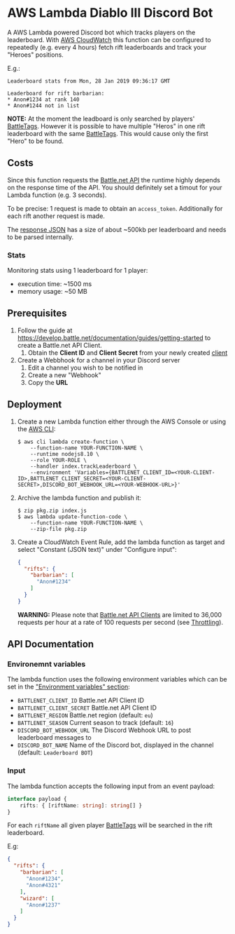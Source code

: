 # AWS Lambda Diablo III Discord Bot
A AWS Lambda powered Discord bot which tracks players on the leaderboard.
With [AWS CloudWatch](https://aws.amazon.com/cloudwatch/) this function can be configured to repeatedly (e.g. every 4 hours) fetch rift leaderboards and track your "Heroes" positions. 

E.g.:
```
Leaderboard stats from Mon, 28 Jan 2019 09:36:17 GMT

Leaderboard for rift barbarian:
* Anon#1234 at rank 140
* Anon#1244 not in list
```

**NOTE:** At the moment the leadboard is only searched by players' [BattleTags](https://eu.battle.net/support/en/article/75767). However it is possible to have multiple "Heros" in one rift leaderboard with the same [BattleTags](https://eu.battle.net/support/en/article/75767). This would cause only the first "Hero" to be found.

## Costs
Since this function requests the [Battle.net API](https://develop.battle.net/documentation) the runtime highly depends on the response time of the API.
You should definitely set a timout for your Lambda function (e.g. 3 seconds).

To be precise: 1 request is made to obtain an `access_token`. Additionally for each rift another request is made.

The [response JSON](https://develop.battle.net/documentation/api-reference/diablo-3-game-data-api) has a size of about ~500kb per leaderboard and needs to be parsed internally.

### Stats
Monitoring stats using 1 leaderboard for 1 player:
* execution time: ~1500 ms
* memory usage: ~50 MB

## Prerequisites
1. Follow the guide at https://develop.battle.net/documentation/guides/getting-started to create a Battle.net API Client.
    1. Obtain the **Client ID** and **Client Secret** from your newly created [client](https://develop.battle.net/access/)
2. Create a Webbhook for a channel in your Discord server
    1. Edit a channel you wish to be notified in
    2. Create a new "Webhook"
    3. Copy the **URL**

## Deployment
1. Create a new Lambda function either through the AWS Console or using the [AWS CLI](https://docs.aws.amazon.com/cli/latest/userguide/cli-chap-welcome.html):
    ```
    $ aws cli lambda create-function \
        --function-name YOUR-FUNCTION-NAME \
        --runtime nodejs8.10 \
        --role YOUR-ROLE \
        --handler index.trackLeaderboard \
        --environment 'Variables={BATTLENET_CLIENT_ID=<YOUR-CLIENT-ID>,BATTLENET_CLIENT_SECRET=<YOUR-CLIENT-SECRET>,DISCORD_BOT_WEBHOOK_URL=<YOUR-WEBHOOK-URL>}'
    ```
2. Archive the lambda function and publish it:
    ```
    $ zip pkg.zip index.js
    $ aws lambda update-function-code \
        --function-name YOUR-FUNCTION-NAME \
        --zip-file pkg.zip
    ```
3. Create a CloudWatch Event Rule, add the lambda function as target and select "Constant (JSON text)" under "Configure input":
    ```json
    {
      "rifts": {
        "barbarian": [
          "Anon#1234"
        ]
      }
    }
    ```
    **WARNING:** Please note that [Battle.net API Clients](https://develop.battle.net/documentation/guides/getting-started) are limited to 36,000 requests per hour at a rate of 100 requests per second (see [Throttling](https://develop.battle.net/documentation/guides/getting-started)).

## API Documentation
### Environemnt variables
The lambda function uses the following environment variables which can be set in the ["Environment variables" section](https://docs.aws.amazon.com/lambda/latest/dg/env_variables.html):
* `BATTLENET_CLIENT_ID` Battle.net API Client ID
* `BATTLENET_CLIENT_SECRET` Battle.net API Client ID
* `BATTLENET_REGION` Battle.net region (default: `eu`)
* `BATTLENET_SEASON` Current season to track (default: `16`)
* `DISCORD_BOT_WEBHOOK_URL` The Discord Webhook URL to post leaderboard messages to
* `DISCORD_BOT_NAME` Name of the Discord bot, displayed in the channel (default: `Leaderboard BOT`)

### Input
The lambda function accepts the following input from an event payload:
```typescript
interface payload {
    rifts: { [riftName: string]: string[] }
}
```

For each `riftName` all given player [BattleTags](https://eu.battle.net/support/en/article/75767) will be searched in the rift leaderboard.

E.g:
```json
{
  "rifts": {
    "barbarian": [
      "Anon#1234",
      "Anon#4321"
    ],
    "wizard": [
      "Anon#1237"
    ]
  }
}
```
